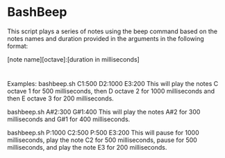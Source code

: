 # BashBeep
This script plays a series of notes using the beep command based on the notes names and duration provided in the arguments in the following format:

[note name][octave]:[duration in milliseconds]

#
Examples:
bashbeep.sh C1:500 D2:1000 E3:200
This will play the notes C octave 1 for 500 milliseconds, then D octave 2 for 1000 milliseconds and then E octave 3 for 200 milliseconds.

bashbeep.sh A#2:300 G#1:400
This will play the notes A#2 for 300 milliseconds and G#1 for 400 milliseconds.

bashbeep.sh P:1000 C2:500 P:500 E3:200
This will pause for 1000 milliseconds, play the note C2 for 500 milliseconds, pause for 500 milliseconds, and play the note E3 for 200 milliseconds.
